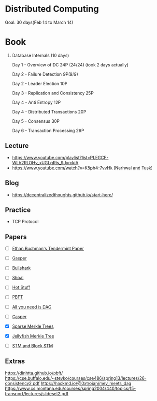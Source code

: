 # Distributed Computing 
Goal: 30 days(Feb 14 to March 14)

# Book
1) Database Internals (10 days)

      Day 1 - Overview of DC 24P (24/24) (took 2 days actually)
      
      Day 2 - Failure Detection 9P(9/9)
   
      Day 2 - Leader Election 10P
   
      Day 3 - Replication and Consistency 25P
   
      Day 4 - Anti Entropy 12P
   
      Day 4 - Distributed Transactions 20P
   
      Day 5 - Consensus 30P

      Day 6 - Transaction Processing 29P
   

## Lecture
- https://www.youtube.com/playlist?list=PLEGCF-WLh2RLOHv_xUGLqRts_9JxrckiA
- https://www.youtube.com/watch?v=K5ph4-7vvHk (Narhwal and Tusk)
## Blog
- https://decentralizedthoughts.github.io/start-here/

## Practice
- TCP Protocol

## Papers
- [ ] [Ethan Buchman's Tendermint Paper](https://github.com/anoushk1234/reading-list/blob/main/papers/Buchman_Ethan_201606_MAsc.pdf)
- [ ] [Gasper](https://arxiv.org/pdf/2003.03052.pdf)
- [ ] [Bullshark](https://arxiv.org/pdf/2201.05677.pdf)
- [ ] [Shoal](https://arxiv.org/pdf/2306.03058.pdf)
- [ ] [Hot Stuff](https://arxiv.org/pdf/1803.05069.pdf)
- [ ] [PBFT](https://pmg.csail.mit.edu/papers/osdi99.pdf)
- [ ] [All you need is DAG](https://arxiv.org/pdf/2102.08325.pdf)
- [ ] [Casper](https://arxiv.org/pdf/1710.09437.pdf)

- [x] [Sparse Merkle Trees](https://eprint.iacr.org/2016/683.pdf)
- [x] [Jellyfish Merkle Tree](https://developers.diem.com/papers/jellyfish-merkle-tree/2021-01-14.pdf)
- [ ] [STM and Block STM](https://arxiv.org/abs/2203.06871)

## Extras
https://dinhtta.github.io/pbft/
https://cse.buffalo.edu/~stevko/courses/cse486/spring13/lectures/26-consistency2.pdf
https://hackmd.io/@0xtrojan/mev_meets_dag
https://www.cs.montana.edu/courses/spring2004/440/topics/15-transport/lectures/slideset2.pdf
